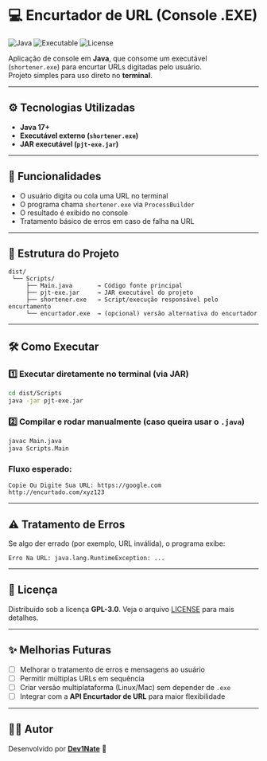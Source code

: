 # 💻 Encurtador de URL (Console .EXE)

![Java](https://img.shields.io/badge/Java-17-red?logo=java)
![Executable](https://img.shields.io/badge/Executable-.exe-lightgrey?logo=windows)
![License](https://img.shields.io/github/license/Dev1Nate/Encurtador-de-URL-Exe)

Aplicação de console em **Java**, que consome um executável (`shortener.exe`) para encurtar URLs digitadas pelo usuário.  
Projeto simples para uso direto no **terminal**.

---

## ⚙️ Tecnologias Utilizadas
- **Java 17+**
- **Executável externo (`shortener.exe`)**
- **JAR executável (`pjt-exe.jar`)**

---

## 🚀 Funcionalidades
- O usuário digita ou cola uma URL no terminal
- O programa chama `shortener.exe` via `ProcessBuilder`
- O resultado é exibido no console
- Tratamento básico de erros em caso de falha na URL

---

## 📌 Estrutura do Projeto
```
dist/
 └── Scripts/
     ├── Main.java       → Código fonte principal
     ├── pjt-exe.jar     → JAR executável do projeto
     ├── shortener.exe   → Script/execução responsável pelo encurtamento
     └── encurtador.exe  → (opcional) versão alternativa do encurtador
```

---

## 🛠️ Como Executar

### 1️⃣ Executar diretamente no terminal (via JAR)
```bash
cd dist/Scripts
java -jar pjt-exe.jar
```

### 2️⃣ Compilar e rodar manualmente (caso queira usar o `.java`)
```bash
javac Main.java
java Scripts.Main
```

### Fluxo esperado:
```
Copie Ou Digite Sua URL: https://google.com
http://encurtado.com/xyz123
```

---

## ⚠️ Tratamento de Erros
Se algo der errado (por exemplo, URL inválida), o programa exibe:
```
Erro Na URL: java.lang.RuntimeException: ...
```

---

## 📜 Licença
Distribuído sob a licença **GPL-3.0**. Veja o arquivo [LICENSE](LICENSE) para mais detalhes.

---

## ✨ Melhorias Futuras
- [ ] Melhorar o tratamento de erros e mensagens ao usuário  
- [ ] Permitir múltiplas URLs em sequência  
- [ ] Criar versão multiplataforma (Linux/Mac) sem depender de `.exe`  
- [ ] Integrar com a **API Encurtador de URL** para maior flexibilidade  

---

## 👨‍💻 Autor
Desenvolvido por **[Dev1Nate](https://github.com/Dev1Nate)** 🚀
